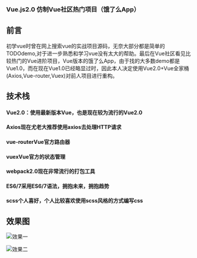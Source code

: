 ### Vue.js2.0 仿制Vue社区热门项目（饿了么App）

<h2>前言</h2>
</hr>
初学vue时曾在网上搜索vue的实战项目源码，无奈大部分都是简单的TODOdemo,对于进一步熟悉和学习vue没有太大的帮助。最后在Vue社区看见比较热门的Vue进阶项目，Vue版本的饿了么App，由于找的大多数demo都是Vue1.0，而在现在Vue1.0已经略显过时，因此本人决定使用Vue2.0+Vue全家桶(Axios,Vue-router,Vuex)对前人项目进行重构。

<h2>技术栈</h2>
<h4>Vue2.0：使用最新版本Vue，也是现在较为流行的Vue2.0</h4>
<h4>Axios现在尤老大推荐使用axios去处理HTTP请求</h4>
<h4>vue-routerVue官方路由器</h4>
<h4>vuexVue官方的状态管理</h4>
<h4>webpack2.0现在非常流行的打包工具</h4>
<h4>ES6/7采用ES6/7语法，拥抱未来，拥抱趋势</h4>
<h4>scss个人喜好，个人比较喜欢使用scss风格的方式编写css</h4>
</hr>

<h2>效果图</h2>
</hr>

![效果一](./static/img/ele1.gif)

![效果二](./static/img/ele2.gif)




